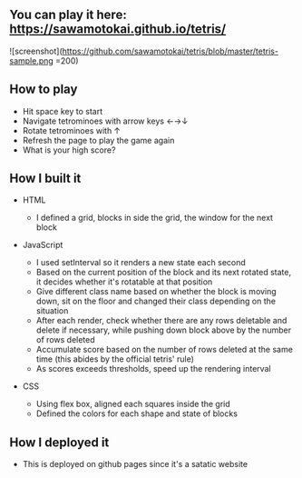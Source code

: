 ## You can play it here: https://sawamotokai.github.io/tetris/
![screenshot](https://github.com/sawamotokai/tetris/blob/master/tetris-sample.png =200)


## How to play
* Hit space key to start
* Navigate tetrominoes with arrow keys ←→↓
* Rotate tetrominoes with ↑
* Refresh the page to play the game again
* What is your high score?

## How I built it
* HTML
  - I defined a grid, blocks in side the grid, the window for the next block

* JavaScript
  - I used setInterval so it renders a new state each second
  - Based on the current position of the block and its next rotated state, it decides whether it's rotatable at that position
  - Give different class name based on whether the block is moving down, sit on the floor and changed their class depending on the situation
  - After each render, check whether there are any rows deletable and delete if necessary, while pushing down block above by the number of rows deleted
  - Accumulate score based on the number of rows deleted at the same time (this abides by the official tetris' rule)
  - As scores exceeds thresholds, speed up the rendering interval

* CSS
  - Using flex box, aligned each squares inside the grid
  - Defined the colors for each shape and state of blocks

## How I deployed it
* This is deployed on github pages since it's a satatic website
